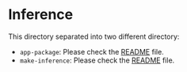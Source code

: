 # Inference

This directory separated into two different directory:
- `app-package`: Please check the [README](./app-package/README.md) file.
- `make-inference`: Please check the [README](./make-inference/README.md) file.
